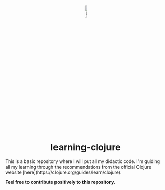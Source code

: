 <div style="text-align: center;">
<img src="https://upload.wikimedia.org/wikipedia/commons/thumb/5/5d/Clojure_logo.svg/800px-Clojure_logo.svg.png" width="10%" alt="Clojure logo"> 
</div>

<h1 style="text-align: center;">learning-clojure</h1>

<p>
    This is a basic repository where I will put all my didactic code.
    I'm guiding all my learning through the recommendations from the official Clojure website
    [here](https://clojure.org/guides/learn/clojure).
</p>

<footer>
    <b>Feel free to contribute positively to this repository.</b>
</footer>